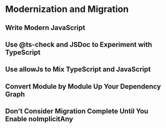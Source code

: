 # Modernization and Migration

## Write Modern JavaScript

## Use @ts-check and JSDoc to Experiment with TypeScript

## Use allowJs to Mix TypeScript and JavaScript

## Convert Module by Module Up Your Dependency Graph

## Don't Consider Migration Complete Until You Enable noImplicitAny